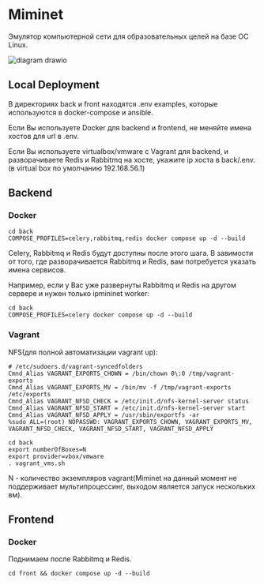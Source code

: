 # Miminet
Эмулятор компьютерной сети для образовательных целей на базе ОС Linux.

![diagram drawio](https://github.com/mimi-net/miminet/assets/89993880/9f6ddcc2-afeb-43bd-9abf-fc34cb102e8b)<?xml version="1.0" encoding="UTF-8"?>


## Local Deployment
В директориях back и front находятся .env examples, которые используются в docker-compose и ansible. 

Если Вы используете Docker для backend и frontend, не меняйте имена хостов для url в .env.

Если Вы используете virtualbox/vmware с Vagrant для backend, и разворачиваете Redis и Rabbitmq на хосте, укажите ip хоста в back/.env. (в virtual box по умолчанию 192.168.56.1)

## Backend

### Docker
```
cd back
COMPOSE_PROFILES=celery,rabbitmq,redis docker compose up -d --build
```
Celery, Rabbitmq и Redis будут доступны после этого шага. В завимости от того, где разворачивается Rabbitmq и Redis, вам потребуется указать имена сервисов.

Например, если у Вас уже развернуты Rabbitmq и Redis на другом сервере и нужен только ipmininet worker:
```
cd back
COMPOSE_PROFILES=celery docker compose up -d --build
```

### Vagrant
NFS(для полной автоматизации vagrant up):
```
# /etc/sudoers.d/vagrant-syncedfolders
Cmnd_Alias VAGRANT_EXPORTS_CHOWN = /bin/chown 0\:0 /tmp/vagrant-exports
Cmnd_Alias VAGRANT_EXPORTS_MV = /bin/mv -f /tmp/vagrant-exports /etc/exports
Cmnd_Alias VAGRANT_NFSD_CHECK = /etc/init.d/nfs-kernel-server status
Cmnd_Alias VAGRANT_NFSD_START = /etc/init.d/nfs-kernel-server start
Cmnd_Alias VAGRANT_NFSD_APPLY = /usr/sbin/exportfs -ar
%sudo ALL=(root) NOPASSWD: VAGRANT_EXPORTS_CHOWN, VAGRANT_EXPORTS_MV, VAGRANT_NFSD_CHECK, VAGRANT_NFSD_START, VAGRANT_NFSD_APPLY
```

```
cd back
export numberOfBoxes=N
export provider=vbox/vmware
. vagrant_vms.sh
```
N - количество экземпляров vagrant(Miminet на данный момент не поддерживает мультипроцессинг, выходом является запуск нескольких вм).

## Frontend

### Docker
Поднимаем после Rabbitmq и Redis.
```
cd front && docker compose up -d --build
```
